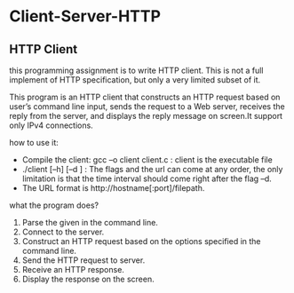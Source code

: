 # Client-Server-HTTP

## HTTP Client
this programming assignment is to write HTTP client. This is not a full implement of HTTP specification, but only a very
limited subset of it.

This program is an HTTP client that constructs an HTTP request based on user’s command line input, sends the request to a Web server, receives the reply from the server, and displays the reply message on screen.It support only IPv4 connections.

how to use it:
*  Compile the client: gcc –o client client.c : client is the executable file
*  ./client [–h] [–d <time-interval>] <URL> : The flags and the url can come at any order, the only limitation is that the time interval should come right after the flag –d.
*  The URL format is http://hostname[:port]/filepath. 

what the program does?
1. Parse the <URL> given in the command line.
2. Connect to the server.
3. Construct an HTTP request based on the options specified in the command line.
4. Send the HTTP request to server.
5. Receive an HTTP response.
6. Display the response on the screen. 
  



